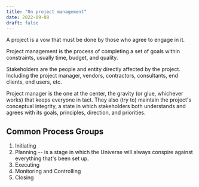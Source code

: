 ```yaml
---
title: "On project management"
date: 2022-09-08
draft: false
---
```


A project is a vow that must be done by those who agree to engage in it.

Project management is the process of completing a set of goals
within constraints, usually time, budget, and quality.

Stakeholders are the people and entity directly affected by the project.
Including the project manager, vendors, contractors, consultants,
end clients, end users, etc.

Project manager is the one at the center, the gravity
(or glue, whichever works) that keeps everyone in tact.
They also (try to) maintain the project's conceptual integrity,
a state in which stakeholders both understands and agrees
with its goals, principles, direction, and priorities.

## Common Process Groups

1. Initiating
2. Planning -- is a stage in which the Universe
will always conspire against everything that's been set up.
4. Executing
5. Monitoring and Controlling
6. Closing
